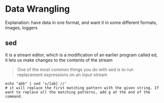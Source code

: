 # Data Wrangling
Explanation: have data in one format, and want it in some different formats, images, loggers

## sed
It is a stream editor, which is a modification of an earlier program called ed, it lets us make changes to the contents of the stream

> One of the most common things you do with sed is to run replacement expressions on an input stream

```shell
echo "abb" | sed 's/[ab] //'
# it will replace the first matching pattern with the given string. If want to replace all the matching patterns, add g at the end of the command.
```
